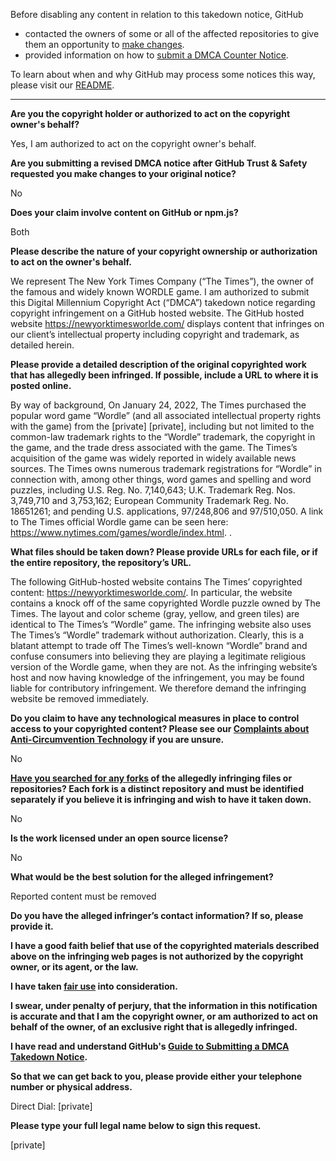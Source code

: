 Before disabling any content in relation to this takedown notice, GitHub
- contacted the owners of some or all of the affected repositories to give them an opportunity to [make changes](https://docs.github.com/en/github/site-policy/dmca-takedown-policy#a-how-does-this-actually-work).
- provided information on how to [submit a DMCA Counter Notice](https://docs.github.com/en/articles/guide-to-submitting-a-dmca-counter-notice).

To learn about when and why GitHub may process some notices this way, please visit our [README](https://github.com/github/dmca/blob/master/README.md#anatomy-of-a-takedown-notice).

---

**Are you the copyright holder or authorized to act on the copyright owner's behalf?**

Yes, I am authorized to act on the copyright owner's behalf.

**Are you submitting a revised DMCA notice after GitHub Trust & Safety requested you make changes to your original notice?**

No

**Does your claim involve content on GitHub or npm.js?**

Both

**Please describe the nature of your copyright ownership or authorization to act on the owner's behalf.**

We represent The New York Times Company (“The Times”), the owner of the famous and widely known WORDLE game. I am authorized to submit this Digital Millennium Copyright Act (“DMCA”) takedown notice regarding copyright infringement on a GitHub hosted website. The GitHub hosted website https://newyorktimesworlde.com/ displays content that infringes on our client’s intellectual property including copyright and trademark, as detailed herein.

**Please provide a detailed description of the original copyrighted work that has allegedly been infringed. If possible, include a URL to where it is posted online.**

By way of background, On January 24, 2022, The Times purchased the popular word game “Wordle” (and all associated intellectual property rights with the game) from the [private] [private], including but not limited to the common-law trademark rights to the “Wordle” trademark, the copyright in the game, and the trade dress associated with the game. The Times’s acquisition of the game was widely reported in widely available news sources. The Times owns numerous trademark registrations for “Wordle” in connection with, among other things, word games and spelling and word puzzles, including U.S. Reg. No. 7,140,643; U.K. Trademark Reg. Nos. 3,749,710 and 3,753,162; European Community Trademark Reg. No. 18651261; and pending U.S. applications, 97/248,806 and 97/510,050. A link to The Times official Wordle game can be seen here: https://www.nytimes.com/games/wordle/index.html. .

**What files should be taken down? Please provide URLs for each file, or if the entire repository, the repository’s URL.**

The following GitHub-hosted website contains The Times’ copyrighted content: https://newyorktimesworlde.com/. In particular, the website contains a knock off of the same copyrighted Wordle puzzle owned by The Times. The layout and color scheme (gray, yellow, and green tiles) are identical to The Times’s “Wordle” game. The infringing website also uses The Times’s “Wordle” trademark without authorization. Clearly, this is a blatant attempt to trade off The Times’s well-known “Wordle” brand and confuse consumers into believing they are playing a legitimate religious version of the Wordle game, when they are not. As the infringing website’s host and now having knowledge of the infringement, you may be found liable for contributory infringement. We therefore demand the infringing website be removed immediately.

**Do you claim to have any technological measures in place to control access to your copyrighted content? Please see our <a href="https://docs.github.com/articles/guide-to-submitting-a-dmca-takedown-notice#complaints-about-anti-circumvention-technology">Complaints about Anti-Circumvention Technology</a> if you are unsure.**

No

**<a href="https://docs.github.com/articles/dmca-takedown-policy#b-what-about-forks-or-whats-a-fork">Have you searched for any forks</a> of the allegedly infringing files or repositories? Each fork is a distinct repository and must be identified separately if you believe it is infringing and wish to have it taken down.**

No

**Is the work licensed under an open source license?**

No

**What would be the best solution for the alleged infringement?**

Reported content must be removed

**Do you have the alleged infringer’s contact information? If so, please provide it.**

**I have a good faith belief that use of the copyrighted materials described above on the infringing web pages is not authorized by the copyright owner, or its agent, or the law.**

**I have taken <a href="https://www.lumendatabase.org/topics/22">fair use</a> into consideration.**

**I swear, under penalty of perjury, that the information in this notification is accurate and that I am the copyright owner, or am authorized to act on behalf of the owner, of an exclusive right that is allegedly infringed.**

**I have read and understand GitHub's <a href="https://docs.github.com/articles/guide-to-submitting-a-dmca-takedown-notice/">Guide to Submitting a DMCA Takedown Notice</a>.**

**So that we can get back to you, please provide either your telephone number or physical address.**

Direct Dial: [private]

**Please type your full legal name below to sign this request.**

[private]
